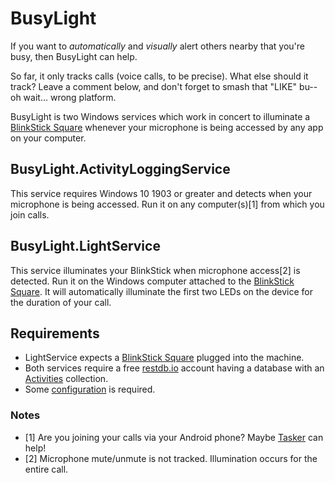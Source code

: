 # BusyLight

If you want to _automatically_ and _visually_ alert others nearby that you're busy, then BusyLight can help.

So far, it only tracks calls (voice calls, to be precise). What else should it track? Leave a comment below, and don't forget to smash that "LIKE" bu-- oh wait... wrong platform.

BusyLight is two Windows services which work in concert to illuminate a [BlinkStick Square](https://www.blinkstick.com/products/blinkstick-square) whenever your microphone is being accessed by any app on your computer.

## BusyLight.ActivityLoggingService

This service requires Windows 10 1903 or greater and detects when your microphone is being accessed. Run it on any computer(s)[1] from which you join calls.

## BusyLight.LightService

This service illuminates your BlinkStick when microphone access[2] is detected. Run it on the Windows computer attached to the [BlinkStick Square](https://www.blinkstick.com/products/blinkstick-square). It will automatically illuminate the first two LEDs on the device for the duration of your call.

## Requirements

* LightService expects a [BlinkStick Square](https://www.blinkstick.com/products/blinkstick-square) plugged into the machine.
* Both services require a free [restdb.io](https://restdb.io/) account having a database with an [Activities](https://github.com/lancehilliard/BusyLight/wiki/Activities) collection.
* Some [configuration](https://github.com/lancehilliard/BusyLight/wiki/Configuration) is required.

### Notes
* [1] Are you joining your calls via your Android phone? Maybe [Tasker](https://github.com/lancehilliard/BusyLight/wiki/Tasker) can help!
* [2] Microphone mute/unmute is not tracked. Illumination occurs for the entire call.
